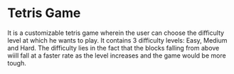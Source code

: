 # Tetris Game
It is a customizable tetris game wherein the user can choose the difficulty level at which he wants to play. It contains 3 difficulty levels: Easy, Medium and Hard. The difficulty lies in the fact that the blocks falling from above wiill fall at a faster rate as the level increases and the game would be more tough.  

